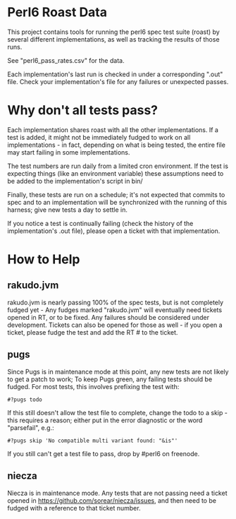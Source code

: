 # Perl6 Roast Data

This project contains tools for running the perl6 spec test suite
(roast) by several different implementations, as well as tracking the
results of those runs.

See "perl6_pass_rates.csv" for the data.

Each implementation's last run is checked in under a corresponding
".out" file. Check your implementation's file for any failures or
unexpected passes.

# Why don't all tests pass?

Each implementation shares roast with all the other
implementations. If a test is added, it might not be immediately
fudged to work on all implementations - in fact, depending on what
is being tested, the entire file may start failing in some
implementations.

The test numbers are run daily from a limited cron environment. If
the test is expecting things (like an environment variable) these
assumptions need to be added to the implementation's script in
bin/
 
Finally, these tests are run on a schedule; it's not expected that
commits to spec and to an implementation will be synchronized
with the running of this harness; give new tests a day to settle in.

If you notice a test is continually failing (check the history of the
implementation's .out file), please open a ticket with that implementation.

# How to Help

## rakudo.jvm

rakudo.jvm is nearly passing 100% of the spec tests, but is not
completely fudged yet - Any fudges marked "rakudo.jvm" will eventually
need tickets opened in RT, or to be fixed. Any failures should be
considered under development. Tickets can also be opened for those
as well - if you open a ticket, please fudge the test and add the RT #
to the ticket.

## pugs

Since Pugs is in maintenance mode at this point, any new tests are not
likely to get a patch to work; To keep Pugs green, any failing tests
should be fudged. For most tests, this involves prefixing the test
with:

    #?pugs todo
  
If this still doesn't allow the test file to complete, change the todo
to a skip - this requires a reason; either put in the error diagnostic
or the word "parsefail", e.g.:

    #?pugs skip 'No compatible multi variant found: "&is"'

If you still can't get a test file to pass, drop by #perl6 on freenode.

## niecza

Niecza is in maintenance mode. Any tests that are not passing need a ticket
opened in https://github.com/sorear/niecza/issues, and then need to be fudged
with a reference to that ticket number.
